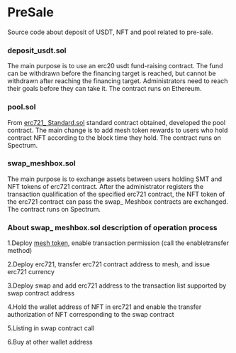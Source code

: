 # PreSale
Source code about deposit of USDT, NFT and pool related to pre-sale.

### deposit_usdt.sol
The main purpose is to use an erc20 usdt fund-raising contract. The fund can be withdrawn before the financing target is reached, but cannot be withdrawn after reaching the financing target. Administrators need to reach their goals before they can take it. The contract runs on Ethereum.

### pool.sol
From [erc721_ Standard.sol](https://github.com/OpenZeppelin/openzeppelin-contracts/tree/release-v2.3.0/contracts/token/ERC721) standard contract obtained, developed the pool contract.
The main change is to add mesh token rewards to users who hold contract NFT according to the block time they hold. The contract runs on Spectrum. 

### swap_meshbox.sol
The main purpose is to exchange assets between users holding SMT and NFT tokens of erc721 contract. After the administrator registers the transaction qualification of the specified erc721 contract, the NFT token of the erc721 contract can pass the swap_ Meshbox contracts are exchanged. The contract runs on Spectrum.

### About swap_ meshbox.sol description of operation process
1.Deploy [mesh token](https://github.com/MeshBoxFoundation/token/blob/master/MeshBox.sol), enable transaction permission (call the enabletransfer method)

2.Deploy erc721, transfer erc721 contract address to mesh, and issue erc721 currency

3.Deploy swap and add erc721 address to the transaction list supported by swap contract address

4.Hold the wallet address of NFT in erc721 and enable the transfer authorization of NFT corresponding to the swap contract

5.Listing in swap contract call

6.Buy at other wallet address

